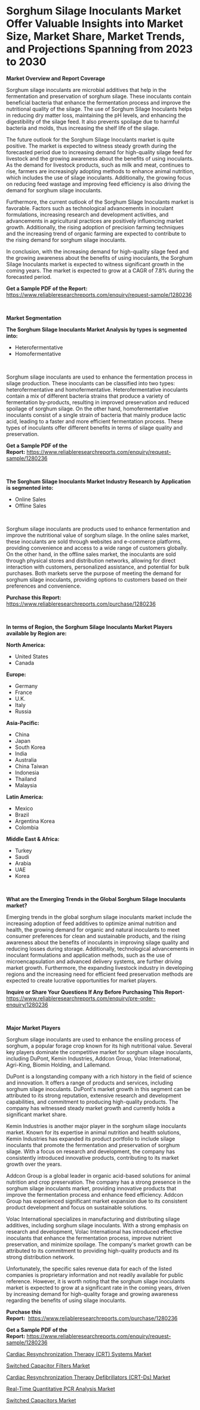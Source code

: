 <p><h1>Sorghum Silage Inoculants Market Offer Valuable Insights into Market Size, Market Share, Market Trends, and Projections Spanning from 2023 to 2030</h1></p><p><strong>Market Overview and Report Coverage</strong></p>
<p><p>Sorghum silage inoculants are microbial additives that help in the fermentation and preservation of sorghum silage. These inoculants contain beneficial bacteria that enhance the fermentation process and improve the nutritional quality of the silage. The use of Sorghum Silage Inoculants helps in reducing dry matter loss, maintaining the pH levels, and enhancing the digestibility of the silage feed. It also prevents spoilage due to harmful bacteria and molds, thus increasing the shelf life of the silage.</p><p>The future outlook for the Sorghum Silage Inoculants market is quite positive. The market is expected to witness steady growth during the forecasted period due to increasing demand for high-quality silage feed for livestock and the growing awareness about the benefits of using inoculants. As the demand for livestock products, such as milk and meat, continues to rise, farmers are increasingly adopting methods to enhance animal nutrition, which includes the use of silage inoculants. Additionally, the growing focus on reducing feed wastage and improving feed efficiency is also driving the demand for sorghum silage inoculants.</p><p>Furthermore, the current outlook of the Sorghum Silage Inoculants market is favorable. Factors such as technological advancements in inoculant formulations, increasing research and development activities, and advancements in agricultural practices are positively influencing market growth. Additionally, the rising adoption of precision farming techniques and the increasing trend of organic farming are expected to contribute to the rising demand for sorghum silage inoculants.</p><p>In conclusion, with the increasing demand for high-quality silage feed and the growing awareness about the benefits of using inoculants, the Sorghum Silage Inoculants market is expected to witness significant growth in the coming years. The market is expected to grow at a CAGR of 7.8% during the forecasted period.</p></p>
<p><strong>Get a Sample PDF of the Report:</strong> <a href="https://www.reliableresearchreports.com/enquiry/request-sample/1280236">https://www.reliableresearchreports.com/enquiry/request-sample/1280236</a></p>
<p>&nbsp;</p>
<p><strong>Market Segmentation</strong></p>
<p><strong>The Sorghum Silage Inoculants Market Analysis by types is segmented into:</strong></p>
<p><ul><li>Heterofermentative</li><li>Homofermentative</li></ul></p>
<p>&nbsp;</p>
<p><p>Sorghum silage inoculants are used to enhance the fermentation process in silage production. These inoculants can be classified into two types: heterofermentative and homofermentative. Heterofermentative inoculants contain a mix of different bacteria strains that produce a variety of fermentation by-products, resulting in improved preservation and reduced spoilage of sorghum silage. On the other hand, homofermentative inoculants consist of a single strain of bacteria that mainly produce lactic acid, leading to a faster and more efficient fermentation process. These types of inoculants offer different benefits in terms of silage quality and preservation.</p></p>
<p><strong>Get a Sample PDF of the Report:</strong>&nbsp;<a href="https://www.reliableresearchreports.com/enquiry/request-sample/1280236">https://www.reliableresearchreports.com/enquiry/request-sample/1280236</a></p>
<p>&nbsp;</p>
<p><strong>The Sorghum Silage Inoculants Market Industry Research by Application is segmented into:</strong></p>
<p><ul><li>Online Sales</li><li>Offline Sales</li></ul></p>
<p>&nbsp;</p>
<p><p>Sorghum silage inoculants are products used to enhance fermentation and improve the nutritional value of sorghum silage. In the online sales market, these inoculants are sold through websites and e-commerce platforms, providing convenience and access to a wide range of customers globally. On the other hand, in the offline sales market, the inoculants are sold through physical stores and distribution networks, allowing for direct interaction with customers, personalized assistance, and potential for bulk purchases. Both markets serve the purpose of meeting the demand for sorghum silage inoculants, providing options to customers based on their preferences and convenience.</p></p>
<p><strong>Purchase this Report:</strong>&nbsp; <a href="https://www.reliableresearchreports.com/purchase/1280236">https://www.reliableresearchreports.com/purchase/1280236</a></p>
<p>&nbsp;</p>
<p><strong>In terms of Region, the Sorghum Silage Inoculants Market Players available by Region are:</strong></p>
<p>
    <p> <strong> North America: </strong>
        <ul>
            <li>United States</li>
            <li>Canada</li>
        </ul>
        </p> 
    <p> <strong> Europe: </strong>
        <ul>
            <li>Germany</li>
            <li>France</li>
            <li>U.K.</li>
            <li>Italy</li>
            <li>Russia</li>
        </ul>
        </p> 
    <p> <strong> Asia-Pacific: </strong>
        <ul>
            <li>China</li>
            <li>Japan</li>
            <li>South Korea</li>
            <li>India</li>
            <li>Australia</li>
            <li>China Taiwan</li>
            <li>Indonesia</li>
            <li>Thailand</li>
            <li>Malaysia</li>
        </ul>
        </p> 
    <p> <strong> Latin America: </strong>
        <ul>
            <li>Mexico</li>
            <li>Brazil</li>
            <li>Argentina Korea</li>
            <li>Colombia</li>
        </ul>
        </p> 
    <p> <strong> Middle East & Africa: </strong>
        <ul>
            <li>Turkey</li>
            <li>Saudi</li>
            <li>Arabia</li>
            <li>UAE</li>
            <li>Korea</li>
        </ul>
    </p>
    </p>
<p>&nbsp;</p>
<p><strong>What are the Emerging Trends in the Global Sorghum Silage Inoculants market?</strong></p>
<p><p>Emerging trends in the global sorghum silage inoculants market include the increasing adoption of feed additives to optimize animal nutrition and health, the growing demand for organic and natural inoculants to meet consumer preferences for clean and sustainable products, and the rising awareness about the benefits of inoculants in improving silage quality and reducing losses during storage. Additionally, technological advancements in inoculant formulations and application methods, such as the use of microencapsulation and advanced delivery systems, are further driving market growth. Furthermore, the expanding livestock industry in developing regions and the increasing need for efficient feed preservation methods are expected to create lucrative opportunities for market players.</p></p>
<p><strong>Inquire or Share Your Questions If Any Before Purchasing This Report</strong>- <a href="https://www.reliableresearchreports.com/enquiry/pre-order-enquiry/1280236">https://www.reliableresearchreports.com/enquiry/pre-order-enquiry/1280236</a></p>
<p>&nbsp;</p>
<p><strong>Major Market Players</strong></p>
<p><p>Sorghum silage inoculants are used to enhance the ensiling process of sorghum, a popular forage crop known for its high nutritional value. Several key players dominate the competitive market for sorghum silage inoculants, including DuPont, Kemin Industries, Addcon Group, Volac International, Agri-King, Biomin Holding, and Lallemand.</p><p>DuPont is a longstanding company with a rich history in the field of science and innovation. It offers a range of products and services, including sorghum silage inoculants. DuPont's market growth in this segment can be attributed to its strong reputation, extensive research and development capabilities, and commitment to producing high-quality products. The company has witnessed steady market growth and currently holds a significant market share.</p><p>Kemin Industries is another major player in the sorghum silage inoculants market. Known for its expertise in animal nutrition and health solutions, Kemin Industries has expanded its product portfolio to include silage inoculants that promote the fermentation and preservation of sorghum silage. With a focus on research and development, the company has consistently introduced innovative products, contributing to its market growth over the years.</p><p>Addcon Group is a global leader in organic acid-based solutions for animal nutrition and crop preservation. The company has a strong presence in the sorghum silage inoculants market, providing innovative products that improve the fermentation process and enhance feed efficiency. Addcon Group has experienced significant market expansion due to its consistent product development and focus on sustainable solutions.</p><p>Volac International specializes in manufacturing and distributing silage additives, including sorghum silage inoculants. With a strong emphasis on research and development, Volac International has introduced effective inoculants that enhance the fermentation process, improve nutrient preservation, and minimize spoilage. The company's market growth can be attributed to its commitment to providing high-quality products and its strong distribution network.</p><p>Unfortunately, the specific sales revenue data for each of the listed companies is proprietary information and not readily available for public reference. However, it is worth noting that the sorghum silage inoculants market is expected to grow at a significant rate in the coming years, driven by increasing demand for high-quality forage and growing awareness regarding the benefits of using silage inoculants.</p></p>
<p><strong>Purchase this Report:</strong>&nbsp;&nbsp;<a href="https://www.reliableresearchreports.com/purchase/1280236">https://www.reliableresearchreports.com/purchase/1280236</a></p>
<p></p>
<p><strong>Get a Sample PDF of the Report:</strong>&nbsp;<a href="https://www.reliableresearchreports.com/enquiry/request-sample/1280236">https://www.reliableresearchreports.com/enquiry/request-sample/1280236</a></p>
<p><p><a href="https://www.linkedin.com/pulse/cardiac-resynchronization-therapy-crt-systems-market-size/">Cardiac Resynchronization Therapy (CRT) Systems Market</a></p><p><a href="https://medium.com/@kaceyrath/switched-capacitor-filters-market-size-growth-forecast-2023-2030-b1588d510c9c">Switched Capacitor Filters Market</a></p><p><a href="https://www.linkedin.com/pulse/cardiac-resynchronization-therapy-defibrillators-crt-ds-2f/">Cardiac Resynchronization Therapy Defibrillators (CRT-Ds) Market</a></p><p><a href="https://www.linkedin.com/pulse/real-time-quantitative-pcr-analysis-market-insights-players/">Real-Time Quantitative PCR Analysis Market</a></p><p><a href="https://medium.com/@rombilly2345/switched-capacitors-market-size-growth-forecast-2023-2030-922cdc0dcaf8">Switched Capacitors Market</a></p></p>